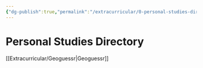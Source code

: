 ```yaml
---
{"dg-publish":true,"permalink":"/extracurricular/0-personal-studies-directory/","dgHomeLink":true,"dgPassFrontmatter":true}
---
```


# Personal Studies Directory
[[Extracurricular/Geoguessr|Geoguessr]]